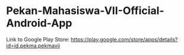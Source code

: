 # Pekan-Mahasiswa-VII-Official-Android-App
Link to Google Play Store: https://play.google.com/store/apps/details?id=id.pekma.pekmavii
